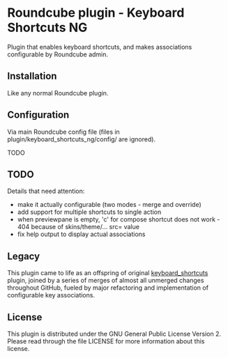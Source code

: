 # Roundcube plugin - Keyboard Shortcuts NG

Plugin that enables keyboard shortcuts, and makes associations configurable
by Roundcube admin.



## Installation

Like any normal Roundcube plugin.



## Configuration

Via main Roundcube config file (files in plugin/keyboard_shortcuts_ng/config/ are ignored).

TODO



## TODO

Details that need attention:
- make it actually configurable (two modes - merge and override)
- add support for multiple shortcuts to single action
- when previewpane is empty, 'c' for compose shortcut does not work - 404 because of skins/theme/... src= value
- fix help output to display actual associations


## Legacy

This plugin came to life as an offspring of original
[keyboard_shortcuts](https://github.com/corbosman/keyboard_shortcuts) plugin,
joined by a series of merges of almost all unmerged changes throughout GitHub,
fueled by major refactoring and implementation of configurable key associations.



## License

This plugin is distributed under the GNU General Public License Version 2.
Please read through the file LICENSE for more information about this license.
